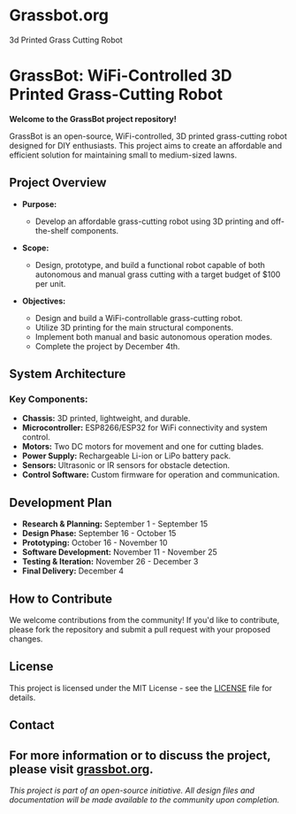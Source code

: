 # Grassbot.org
3d Printed Grass Cutting Robot
# GrassBot: WiFi-Controlled 3D Printed Grass-Cutting Robot

**Welcome to the GrassBot project repository!**

GrassBot is an open-source, WiFi-controlled, 3D printed grass-cutting robot designed for DIY enthusiasts. This project aims to create an affordable and efficient solution for maintaining small to medium-sized lawns. 

## Project Overview

- **Purpose:** 
  - Develop an affordable grass-cutting robot using 3D printing and off-the-shelf components.
  
- **Scope:**
  - Design, prototype, and build a functional robot capable of both autonomous and manual grass cutting with a target budget of $100 per unit.
  
- **Objectives:**
  - Design and build a WiFi-controllable grass-cutting robot.
  - Utilize 3D printing for the main structural components.
  - Implement both manual and basic autonomous operation modes.
  - Complete the project by December 4th.

## System Architecture

### Key Components:

- **Chassis:** 3D printed, lightweight, and durable.
- **Microcontroller:** ESP8266/ESP32 for WiFi connectivity and system control.
- **Motors:** Two DC motors for movement and one for cutting blades.
- **Power Supply:** Rechargeable Li-ion or LiPo battery pack.
- **Sensors:** Ultrasonic or IR sensors for obstacle detection.
- **Control Software:** Custom firmware for operation and communication.

## Development Plan

- **Research & Planning:** September 1 - September 15
- **Design Phase:** September 16 - October 15
- **Prototyping:** October 16 - November 10
- **Software Development:** November 11 - November 25
- **Testing & Iteration:** November 26 - December 3
- **Final Delivery:** December 4

## How to Contribute

We welcome contributions from the community! If you'd like to contribute, please fork the repository and submit a pull request with your proposed changes.

## License

This project is licensed under the MIT License - see the [LICENSE](LICENSE) file for details.

## Contact

For more information or to discuss the project, please visit [grassbot.org](https://grassbot.org).
---
*This project is part of an open-source initiative. All design files and documentation will be made available to the community upon completion.*

